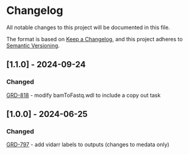 # Changelog
All notable changes to this project will be documented in this file.

The format is based on [Keep a Changelog](https://keepachangelog.com/en/1.0.0/),
and this project adheres to [Semantic Versioning](https://semver.org/spec/v2.0.0.html).


## [1.1.0] - 2024-09-24
### Changed
[GRD-818](https://jira.oicr.on.ca/browse/GRD-818) - modify bamToFastq.wdl to include a copy out task

## [1.0.0] - 2024-06-25
### Changed
[GRD-797](https://jira.oicr.on.ca/browse/GRD-797) - add vidarr labels to outputs (changes to medata only)
